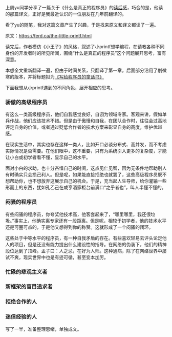 上周yu同学分享了一篇关于《什么是真正的程序员》的[读后感](https://github.com/byte-stream/ARTS/blob/master/Share/201901W4/%E3%80%8A%E4%BB%80%E4%B9%88%E6%98%AF%E7%9C%9F%E6%AD%A3%E7%9A%84%E7%A8%8B%E5%BA%8F%E5%91%98%E3%80%8B%E6%9C%89%E6%84%9F-yu.md)，巧合的是，他读的那篇译文，正好是我最近认识的一位朋友在几年前翻译的。

看了yu的随笔，我对这篇文章产生了兴趣，于是找来原文和译文都读了一遍。

原文：https://ferd.ca/the-little-printf.html

读完后，作者模仿《小王子》的风格，叙述了小printf想学编程，在请教各种不同身份的开发者时的所见所闻，围绕“什么是真正的程序员”这个问题展开思考，富有深意。

本想全文重新翻译一遍，但由于时间关系，只翻译了第一章，后面部分沿用了削微寒的版本，并将标题拟为[《写给程序员的童话书》](https://mp.weixin.qq.com/s?__biz=MzUxNzE2NDg5Ng==&mid=2247484734&idx=1&sn=7f9c625e55ee6931096f3f0575ccc6c1&chksm=f99d1f31ceea9627479ffc4971ce80aecec47b37f761a330b8d3e830268e70ff33066c3a47ee&token=173415348&lang=zh_CN#rd)

下面我想从小printf遇到的不同角色，展开相应的思考。

### 骄傲的高级程序员

有这么一类高级程序员，他们自我感觉良好，自诩为领域专家。客观来讲，假如单兵作战，他们应该技术不错。但是由于傲慢和自我，在团队合作时，往往会过高地评定自身的价值，或者通过贬低合作者的技术方案来彰显自身的高度，维护优越感。

在现实生活中，其实也存在这样一类人，比如开口必谈分布式、高并发，而不考虑实际情况是否需要。在他们眼中，这不重要，只有为系统引入更多的复杂度，才能让小白或初学者看不懂，显示自己的水平。

面对小白的求助，也十分吝惜自己的时间，这点见仁见智，因为无条件地帮助别人有时确实只会损己利人。但是呢，如果能直接拒绝也就罢了，这些高级程序员既不想帮助你，也不想放弃这展示自己的机会。于是，充当起人生导师，给你灌输一些形而上的东西，犹如孔乙己在咸亨酒家柜台前满口“之乎者也”，叫人半懂不懂的。



### 闷骚的程序员

有些闷骚的程序员，你夸奖他技术高，他客套起来了，“哪里哪里，我还很垃圾。”事实上，他确实离专家还有一段距离。但是呢，相较于初学者，他的技术水平还是可圈可点的，于是他又想得到你的称赞。这就形成了一个闷骚的闭环。

这些处于中等水平的程序员，有一种自我矛盾的存在。有些喜欢轻易去评头论足他人的项目，但是还没有能力提出什么建设性的指导。在网络的伪装下，他们的精神段位达到了顶峰。孟子曰：人之忌，在好为人师。这种通病，除了在网络世界中屡试不爽，现实世界中也是有迹可循，甚至变本加厉。

### 忙碌的悲观主义者


### 新框架的盲目追求者


### 拒绝合作的人

### 迷信经验的人



写了一半，准备整理思绪，单独成文。

